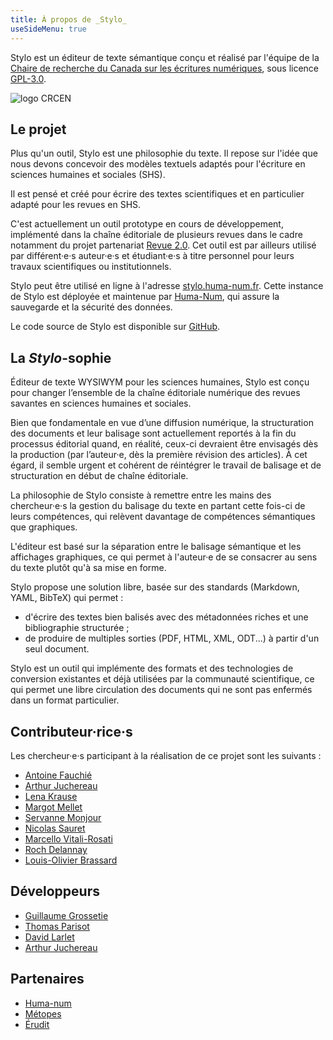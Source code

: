 ```yaml
---
title: À propos de _Stylo_
useSideMenu: true
---
```


Stylo est un éditeur de texte sémantique conçu et réalisé par l'équipe de la [Chaire de recherche du Canada sur les écritures numériques](http://ecrituresnumeriques.ca), sous licence [GPL-3.0](https://github.com/EcrituresNumeriques/stylo/blob/master/LICENSE).

<img src="/uploads/images/logo.png" alt="logo CRCEN" class="img-responsive img-thumbnail" style="max-width:250px">


## Le projet

Plus qu'un outil, Stylo est une philosophie du texte. Il repose sur l'idée que nous devons concevoir des modèles textuels adaptés pour l'écriture en sciences humaines et sociales (SHS).

Il est pensé et créé pour écrire des textes scientifiques et en particulier adapté pour les revues en SHS.

C'est actuellement un outil prototype en cours de développement, implémenté dans la chaîne éditoriale de plusieurs revues dans le cadre notamment du projet partenariat [Revue 2.0](http://revue20.org/).
Cet outil est par ailleurs utilisé par différent·e·s auteur·e·s et étudiant·e·s à titre personnel pour leurs travaux scientifiques ou institutionnels.

Stylo peut être utilisé en ligne à l'adresse [stylo.huma-num.fr](https://stylo.huma-num.fr). Cette instance de Stylo est déployée et maintenue par [Huma-Num](https://www.huma-num.fr), qui assure la sauvegarde et la sécurité des données.

Le code source de Stylo est disponible sur [GitHub](https://github.com/EcrituresNumeriques/stylo/).

## La *Stylo*-sophie

Éditeur de texte WYSIWYM pour les sciences humaines, Stylo est conçu pour changer l’ensemble de la chaîne éditoriale numérique des revues savantes en sciences humaines et sociales.

Bien que fondamentale en vue d’une diffusion numérique, la structuration des documents et leur balisage sont actuellement reportés à la fin du processus éditorial quand, en réalité, ceux-ci devraient être envisagés dès la production (par l’auteur·e, dès la première révision des articles). À cet égard, il semble urgent et cohérent de réintégrer le travail de balisage et de structuration en début de chaîne éditoriale.

La philosophie de Stylo consiste à remettre entre les mains des chercheur·e·s la gestion du balisage du texte en partant cette fois-ci de leurs compétences, qui relèvent davantage de compétences sémantiques que graphiques.

L'éditeur est basé sur la séparation entre le balisage sémantique et les affichages graphiques, ce qui permet à l'auteur·e de se consacrer au sens du texte plutôt qu'à sa mise en forme.

Stylo propose une solution libre, basée sur des standards (Markdown, YAML, BibTeX) qui permet :

- d'écrire des textes bien balisés avec des métadonnées riches et une bibliographie structurée ;
- de produire de multiples sorties (PDF, HTML, XML, ODT...) à partir d'un seul document.

Stylo est un outil qui implémente des formats et des technologies de conversion existantes et déjà utilisées par la communauté scientifique, ce qui permet une libre circulation des documents qui ne sont pas enfermés dans un format particulier.

## Contributeur·rice·s

Les chercheur·e·s participant à la réalisation de ce projet sont les suivants :

- [Antoine Fauchié](https://ecrituresnumeriques.ca/fr/Equipe/Antoine-Fauchie/)
- [Arthur Juchereau](https://ecrituresnumeriques.ca/fr/Equipe/Arthur-Juchereau)
- [Lena Krause](https://ecrituresnumeriques.ca/fr/Equipe/Lena-Krause)
- [Margot Mellet](https://ecrituresnumeriques.ca/fr/Equipe/Margot-Mellet)
- [Servanne Monjour](https://ecrituresnumeriques.ca/fr/Equipe/Servanne-Monjour-)
- [Nicolas Sauret](https://ecrituresnumeriques.ca/fr/Equipe/Nicolas-Sauret)
- [Marcello Vitali-Rosati](https://ecrituresnumeriques.ca/fr/Equipe/Marcello-Vitali-Rosati-)
- [Roch Delannay](https://ecrituresnumeriques.ca/fr/Equipe/Roch-Delannay)
- [Louis-Olivier Brassard](https://www.loupbrun.ca)

## Développeurs

- [Guillaume Grossetie](https://github.com/ggrossetie)
- [Thomas Parisot](https://détour.studio)
- [David Larlet](http://larlet.com/)
- [Arthur Juchereau](https://ecrituresnumeriques.ca/fr/Equipe/Arthur-Juchereau)

## Partenaires

- [Huma-num](https://www.huma-num.fr/)
- [Métopes](http://www.metopes.fr/)
- [Érudit](http://erudit.org/)


